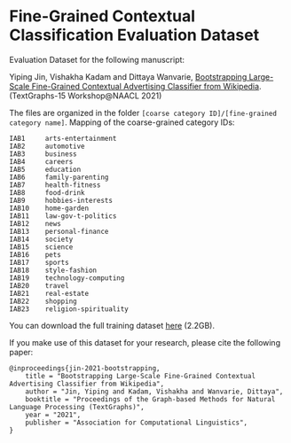 # Fine-Grained Contextual Classification Evaluation Dataset

Evaluation Dataset for the following manuscript:

Yiping Jin, Vishakha Kadam and Dittaya Wanvarie, [Bootstrapping Large-Scale Fine-Grained Contextual Advertising Classifier from Wikipedia](textgraph21.pdf). (TextGraphs-15 Workshop@NAACL 2021)

The files are organized in the folder `[coarse category ID]/[fine-grained category name]`. Mapping of the coarse-grained category IDs:

```
IAB1 	 arts-entertainment
IAB2 	 automotive
IAB3 	 business
IAB4 	 careers
IAB5 	 education
IAB6 	 family-parenting
IAB7 	 health-fitness
IAB8 	 food-drink
IAB9 	 hobbies-interests
IAB10 	 home-garden
IAB11 	 law-gov-t-politics
IAB12 	 news
IAB13 	 personal-finance
IAB14 	 society
IAB15 	 science
IAB16 	 pets
IAB17 	 sports
IAB18 	 style-fashion
IAB19 	 technology-computing
IAB20 	 travel
IAB21 	 real-estate
IAB22 	 shopping
IAB23 	 religion-spirituality
```

You can download the full training dataset [here](https://drive.google.com/file/d/1rWhxuishQMXkP0atnt8uA3GJeC9t1pT1/view?usp=sharing) (2.2GB). 

If you make use of this dataset for your research, please cite the following paper:

```
@inproceedings{jin-2021-bootstrapping,
    title = "Bootstrapping Large-Scale Fine-Grained Contextual Advertising Classifier from Wikipedia",
    author = "Jin, Yiping and Kadam, Vishakha and Wanvarie, Dittaya",
    booktitle = "Proceedings of the Graph-based Methods for Natural Language Processing (TextGraphs)",
    year = "2021",
    publisher = "Association for Computational Linguistics",
}
```
